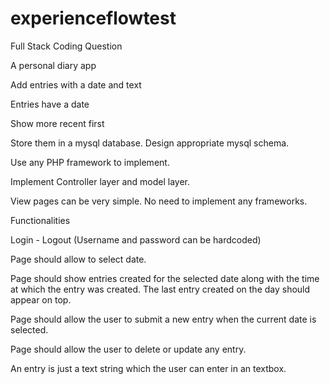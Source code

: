 # experienceflowtest
Full Stack Coding Question

A personal diary app

Add entries with a date and text

Entries have a date

Show more recent first

Store them in a mysql database. Design appropriate mysql schema.

Use any PHP framework to implement.

Implement Controller layer and model layer.

View pages can be very simple. No need to implement any frameworks.

Functionalities

Login - Logout (Username and password can be hardcoded)

Page should allow to select date.

Page should show entries created for the selected date along with the time at which the entry was created. The last entry created on the
day should appear on top.

Page should allow the user to submit a new entry when the current date is selected.

Page should allow the user to delete or update any entry.

An entry is just a text string which the user can enter in an textbox.
